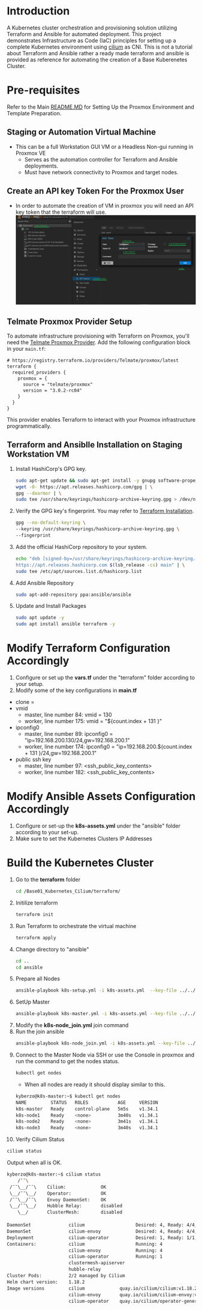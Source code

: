 
# Introduction
A Kubernetes cluster orchestration and provisioning solution utilizing Terraform and Ansible for automated deployment. This project demonstrates Infrastructure as Code (IaC) principles for setting up a complete Kubernetes environment using [cilium](https://cilium.io/) as CNI. This is not a tutorial about Terraform and Ansible rather a ready made terraform and ansible is provided as reference for automating the creation of a Base Kuberenetes Cluster.

# Pre-requisites
Refer to the Main [README.MD](/README.md) for Setting Up the Proxmox Environment and Template Preparation.

## Staging or Automation Virtual Machine
- This can be a full Workstation GUI VM or a Headless Non-gui running in Proxmox VE
    - Serves as the automation controller for Terraform and Ansible deployments.
    - Must have network connectivity to Proxmox and target nodes.

## Create an API key Token For the Proxmox User
- In order to automate the creation of VM in proxmox you will need an API key token that the terraform will use.
![Add Token](/Base01_Kubernetes_Cilium/assets/add_terraform_token.png)

## Telmate Proxmox Provider Setup
To automate infrastructure provisioning with Terraform on Proxmox, you'll need the [Telmate Proxmox Provider](https://registry.terraform.io/providers/Telmate/proxmox/latest). Add the following configuration block in your `main.tf`:

```hcl
# https://registry.terraform.io/providers/Telmate/proxmox/latest
terraform {
  required_providers {
    proxmox = {
      source = "telmate/proxmox"
      version = "3.0.2-rc04"
    }
  }
}
```
This provider enables Terraform to interact with your Proxmox infrastructure programmatically.

## Terraform and Ansiblle Installation on Staging Workstation VM
1. Install HashiCorp's GPG key.
   ```bash
   sudo apt-get update && sudo apt-get install -y gnupg software-properties-common
   wget -O- https://apt.releases.hashicorp.com/gpg | \
   gpg --dearmor | \
   sudo tee /usr/share/keyrings/hashicorp-archive-keyring.gpg > /dev/null
   ```
2. Verify the GPG key's fingerprint. You may refer to [Terraform Installation](https://developer.hashicorp.com/terraform/tutorials/aws-get-started/install-cli#install-terraform).
   ```bash
   gpg --no-default-keyring \
   --keyring /usr/share/keyrings/hashicorp-archive-keyring.gpg \
   --fingerprint
   ```
3. Add the official HashiCorp repository to your system.
   ```bash
   echo "deb [signed-by=/usr/share/keyrings/hashicorp-archive-keyring.gpg] \
   https://apt.releases.hashicorp.com $(lsb_release -cs) main" | \
   sudo tee /etc/apt/sources.list.d/hashicorp.list
   ```
4. Add Ansible Repository
   ```bash
   sudo apt-add-repository ppa:ansible/ansible
   ```
5. Update and Install Packages
   ```bash
   sudo apt update -y
   sudo apt install ansible terraform -y
   ```
# Modify Terraform Configuration Accordingly
1. Configure or set up the **vars.tf** under the "terraform" folder according to your setup.
2. Modify some of the key configurations in **main.tf**
  - clone = <the template to use>
  - vmid
    - master, line number  84: vmid = 130
    - worker, line number 175: vmid = "${count.index + 131 }"
  - ipconfig0
    - master, line number  89: ipconfig0 = "ip=192.168.200.130/24,gw=192.168.200.1"
    - worker, line number 174: ipconfig0 = "ip=192.168.200.${count.index + 131 }/24,gw=192.168.200.1"
  - public ssh key
    - master, line number  97: <ssh_public_key_contents>
    - worker, line number 182: <ssh_public_key_contents>

# Modify Ansible Assets Configuration Accordingly
1. Configure or set-up the **k8s-assets.yml** under the "ansible" folder according to your set-up.
2. Make sure to set the Kubernetes Clusters IP Addresses

# Build the Kubernetes Cluster
1. Go to the **terraform** folder
   ```bash
   cd /Base01_Kubernetes_Cilium/terraform/
   ```
2. Initilize terraform
   ```bash
   terraform init
   ```
3. Run Terraform to orchestrate the virtual machine
   ```bash
   terraform apply
   ```
4. Change directory to "ansible"
   ```bash
   cd ..
   cd ansible
   ```
5. Prepare all Nodes
   ```bash
   ansible-playbook k8s-setup.yml -i k8s-assets.yml  --key-file ../../mylabskey
   ```
6. SetUp Master
   ```bash
   ansible-playbook k8s-master.yml -i k8s-assets.yml --key-file ../../mylabskey
   ```
7. Modify the **k8s-node_join.yml** join command
8. Run the join ansible
   ```bash
   ansible-playbook k8s-node_join.yml -i k8s-assets.yml --key-file ../../mylabskey
   ```
9. Connect to the Master Node via SSH or use the Console in proxmox and run the command to get the nodes status.
   ```bash
   kubectl get nodes
   ```
   - When all nodes are ready it should display similar to this.
   ```bash
   kyberzo@k8s-master:~$ kubectl get nodes
   NAME         STATUS   ROLES           AGE     VERSION
   k8s-master   Ready    control-plane   5m5s    v1.34.1
   k8s-node1    Ready    <none>          3m40s   v1.34.1
   k8s-node2    Ready    <none>          3m41s   v1.34.1
   k8s-node3    Ready    <none>          3m40s   v1.34.1
   ```
10. Verify Cilium Status
   ```bash
   cilium status
   ```
   Output when all is OK.
   ```bash
   kyberzo@k8s-master:~$ cilium status
       /¯¯\
    /¯¯\__/¯¯\    Cilium:             OK
    \__/¯¯\__/    Operator:           OK
    /¯¯\__/¯¯\    Envoy DaemonSet:    OK
    \__/¯¯\__/    Hubble Relay:       disabled
       \__/       ClusterMesh:        disabled

   DaemonSet              cilium                   Desired: 4, Ready: 4/4, Available: 4/4
   DaemonSet              cilium-envoy             Desired: 4, Ready: 4/4, Available: 4/4
   Deployment             cilium-operator          Desired: 1, Ready: 1/1, Available: 1/1
   Containers:            cilium                   Running: 4
                          cilium-envoy             Running: 4
                          cilium-operator          Running: 1
                          clustermesh-apiserver
                          hubble-relay
   Cluster Pods:          2/2 managed by Cilium
   Helm chart version:    1.18.2
   Image versions         cilium             quay.io/cilium/cilium:v1.18.2@sha256:858f807ea4e20e85e3ea3240a762e1f4b29f1cb5bbd0463b8aa77e7b097c0667: 4
                          cilium-envoy       quay.io/cilium/cilium-envoy:v1.34.7-1757592137-1a52bb680a956879722f48c591a2ca90f7791324@sha256:7932d656b63f6f866b6732099d33355184322123cfe1182e6f05175a3bc2e0e0: 4
                          cilium-operator    quay.io/cilium/operator-generic:v1.18.2@sha256:cb4e4ffc5789fd5ff6a534e3b1460623df61cba00f5ea1c7b40153b5efb81805: 1
   ```





